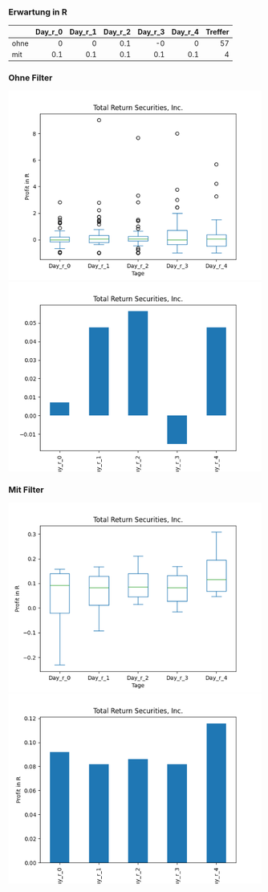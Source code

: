 ### Erwartung in R
|      |   Day_r_0 |   Day_r_1 |   Day_r_2 |   Day_r_3 |   Day_r_4 |   Treffer |
|:-----|----------:|----------:|----------:|----------:|----------:|----------:|
| ohne |       0   |       0   |       0.1 |      -0   |       0   |        57 |
| mit  |       0.1 |       0.1 |       0.1 |       0.1 |       0.1 |         4 |

### Ohne Filter
![image info](./data/SWZ_box_all.png)
![image info](./data/SWZ_median_all.png)

### Mit Filter
![image info](./data/SWZ_box_filtered.png)
![image info](./data/SWZ_median_filtered.png)